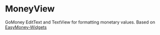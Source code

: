 # MoneyView

GoMoney EditText and TextView for formatting monetary values. Based on
[EasyMoney-Widgets](http://github.com/wajahatkarim3/EasyMoney-Widgets)